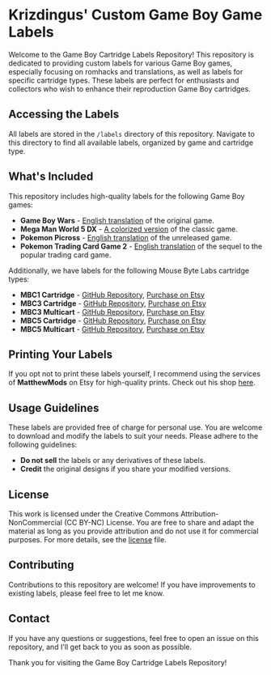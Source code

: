 # Krizdingus' Custom Game Boy Game Labels

Welcome to the Game Boy Cartridge Labels Repository! This repository is dedicated to providing custom labels for various Game Boy games, especially focusing on romhacks and translations, as well as labels for specific cartridge types. These labels are perfect for enthusiasts and collectors who wish to enhance their reproduction Game Boy cartridges.

## Accessing the Labels

All labels are stored in the `/labels` directory of this repository. Navigate to this directory to find all available labels, organized by game and cartridge type.

## What's Included

This repository includes high-quality labels for the following Game Boy games:

- **Game Boy Wars** - [English translation](https://www.romhacking.net/translations/7250/) of the original game.
- **Mega Man World 5 DX** - [A colorized version](https://www.romhacking.net/hacks/7413/) of the classic game.
- **Pokemon Picross** - [English translation](https://www.romhacking.net/translations/5702/) of the unreleased game.
- **Pokemon Trading Card Game 2** - [English translation](https://www.romhacking.net/translations/1736/) of the sequel to the popular trading card game.

Additionally, we have labels for the following Mouse Byte Labs cartridge types:

- **MBC1 Cartridge** - [GitHub Repository](https://github.com/MouseBiteLabs/Game-Boy-MBC1-Cartridge), [Purchase on Etsy](https://www.etsy.com/listing/1605236472/game-boy-cartridge-pcb-mbc1?ref=krizdingus)
- **MBC3 Cartridge** - [GitHub Repository](https://github.com/MouseBiteLabs/Game-Boy-MBC3-Cartridge), [Purchase on Etsy](https://www.etsy.com/listing/1605239014/game-boy-cartridge-pcb-mbc3?ref=krizdingus)
- **MBC3 Multicart** - [GitHub Repository](https://github.com/MouseBiteLabs/Game-Boy-MBC3-Multicart), [Purchase on Etsy](https://www.etsy.com/listing/1651715531/game-boy-multicart-pcb-mbc3?ref=krizdingus)
- **MBC5 Cartridge** - [GitHub Repository](https://github.com/MouseBiteLabs/Game-Boy-MBC5-Cartridge), [Purchase on Etsy](https://www.etsy.com/listing/1605240432/game-boy-cartridge-pcb-mbc5?ref=krizdingus)
- **MBC5 Multicart** - [GitHub Repository](https://github.com/MouseBiteLabs/Game-Boy-MBC5-Multicart), [Purchase on Etsy](https://www.etsy.com/listing/1637543242/game-boy-multicart-pcb-mbc5?ref=krizdingus)

## Printing Your Labels

If you opt not to print these labels yourself, I recommend using the services of **MatthewMods** on Etsy for high-quality prints. Check out his shop [here](https://www.etsy.com/shop/Matthewmods?ref=krizdingus).

## Usage Guidelines

These labels are provided free of charge for personal use. You are welcome to download and modify the labels to suit your needs. Please adhere to the following guidelines:

- **Do not sell** the labels or any derivatives of these labels.
- **Credit** the original designs if you share your modified versions.

## License

This work is licensed under the Creative Commons Attribution-NonCommercial (CC BY-NC) License. You are free to share and adapt the material as long as you provide attribution and do not use it for commercial purposes. For more details, see the [license](https://github.com/krizdingus/gameboy-cartridge-labels/blob/main/license.md) file.

## Contributing

Contributions to this repository are welcome! If you have improvements to existing labels, please feel free to let me know.

## Contact

If you have any questions or suggestions, feel free to open an issue on this repository, and I'll get back to you as soon as possible.

Thank you for visiting the Game Boy Cartridge Labels Repository!